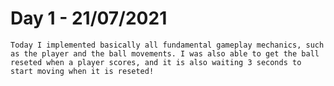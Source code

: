 # Day 1 - 21/07/2021
    Today I implemented basically all fundamental gameplay mechanics, such as the player and the ball movements. I was also able to get the ball reseted when a player scores, and it is also waiting 3 seconds to start moving when it is reseted!